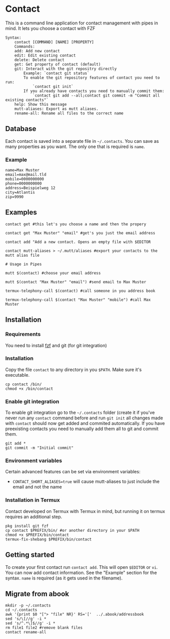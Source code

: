 # Contact

This is a command line application for contact management with pipes in mind. It lets you choose a contact with FZF

```
Syntax:
    contact [COMMAND] [NAME] [PROPERTY]
    Commands:
    add: Add new contact
    edit: Edit existing contact
    delete: Delete contact
    get: Get property of contact (default)
    git: Interact with the git repositry directly
        Example: `contact git status`
        To enable the git repository features of contact you need to run:
            `contact git init`
        If you already have contacts you need to manually commit them:
            `contact git add --all;contact git commit -m "Commit all existing contacts"`
    help: Show this message
    mutt-aliases: Export as mutt aliases.
    rename-all: Rename all files to the correct name
```

## Database

Each contact is saved into a separate file in `~/.contacts`. You can save as many properties as you want. The only one that is required is `name`.

### Example

```
name=Max Muster
email=max@mail.tld
mobile=0000000000
phone=0000000000
address=Beispielweg 12
city=Atlantis
zip=9990
```

## Examples

```
contact get #this let's you choose a name and then the propery

contact get "Max Muster" "email" #get's you just the email address

contact add "Add a new contact. Opens an empty file with $EDITOR

contact mutt-aliases > ~/.mutt/aliases #export your contacts to the mutt alias file

# Usage in Pipes

mutt $(contact) #choose your email address

mutt $(contact "Max Muster" "email") #send email to Max Muster

termux-telephony-call $(contact) #call someone in you address book

termux-telephony-call $(contact "Max Muster" "mobile") #call Max Muster
```

## Installation

### Requirements

You need to install [fzf](https://github.com/junegunn/fzf) and git (for git integration)

### Installation
Copy the file `contact` to any directory in you `$PATH`. Make sure it's executable.
```
cp contact /bin/
chmod +x /bin/contact
```

### Enable git integration
To enable git integration go to the `~/.contacts` folder (create it if you've never run any `contact` command before and run `git init` all changes made with `contact` should now get added and commited automatically. If you have preexisting contacts you need to manually add them all to git and commit them. 

```
git add *
git commit -m "Initial commit"
```

### Environment variables

Certain advanced features can be set via environment variables:

- `CONTACT_SHORT_ALIASES=true` will cause mutt-aliases to just include the email and not the name

### Installation in Termux

Contact developed on Termux with Termux in mind, but running it on termux requires an additional step.

```
pkg install git fzf
cp contact $PREFIX/bin/ #or another directory in your $PATH
chmod +x $PREFIX/bin/contact
termux-fix-shebang $PREFIX/bin/contact
```

## Getting started

To create your first contact run `contact add`. This will open `$EDITOR` or `vi`. You can now add contact information. See the "Example" section for the syntax. `name` is required (as it gets used in the filename).

## Migrate from abook

```
mkdir -p ~/.contacts
cd ~/.contacts
awk '{print $0 "["> "file" NR}' RS='['  ../.abook/addressbook
sed 's/\[//g' -i *
sed 's/^.*\]$//g' -i *
rm file1 file2 #remove blank files
contact rename-all
```
